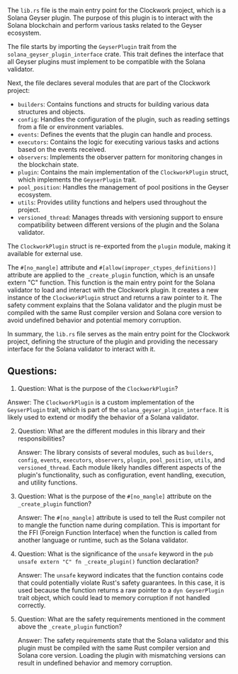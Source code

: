 The `lib.rs` file is the main entry point for the Clockwork project, which is a Solana Geyser plugin. The purpose of this plugin is to interact with the Solana blockchain and perform various tasks related to the Geyser ecosystem.

The file starts by importing the `GeyserPlugin` trait from the `solana_geyser_plugin_interface` crate. This trait defines the interface that all Geyser plugins must implement to be compatible with the Solana validator.

Next, the file declares several modules that are part of the Clockwork project:

- `builders`: Contains functions and structs for building various data structures and objects.
- `config`: Handles the configuration of the plugin, such as reading settings from a file or environment variables.
- `events`: Defines the events that the plugin can handle and process.
- `executors`: Contains the logic for executing various tasks and actions based on the events received.
- `observers`: Implements the observer pattern for monitoring changes in the blockchain state.
- `plugin`: Contains the main implementation of the `ClockworkPlugin` struct, which implements the `GeyserPlugin` trait.
- `pool_position`: Handles the management of pool positions in the Geyser ecosystem.
- `utils`: Provides utility functions and helpers used throughout the project.
- `versioned_thread`: Manages threads with versioning support to ensure compatibility between different versions of the plugin and the Solana validator.

The `ClockworkPlugin` struct is re-exported from the `plugin` module, making it available for external use.

The `#[no_mangle]` attribute and `#[allow(improper_ctypes_definitions)]` attribute are applied to the `_create_plugin` function, which is an unsafe extern "C" function. This function is the main entry point for the Solana validator to load and interact with the Clockwork plugin. It creates a new instance of the `ClockworkPlugin` struct and returns a raw pointer to it. The safety comment explains that the Solana validator and the plugin must be compiled with the same Rust compiler version and Solana core version to avoid undefined behavior and potential memory corruption.

In summary, the `lib.rs` file serves as the main entry point for the Clockwork project, defining the structure of the plugin and providing the necessary interface for the Solana validator to interact with it.

## Questions:

1.  Question: What is the purpose of the `ClockworkPlugin`?

Answer: The `ClockworkPlugin` is a custom implementation of the `GeyserPlugin` trait, which is part of the `solana_geyser_plugin_interface`. It is likely used to extend or modify the behavior of a Solana validator.

2. Question: What are the different modules in this library and their responsibilities?

   Answer: The library consists of several modules, such as `builders`, `config`, `events`, `executors`, `observers`, `plugin`, `pool_position`, `utils`, and `versioned_thread`. Each module likely handles different aspects of the plugin's functionality, such as configuration, event handling, execution, and utility functions.

3. Question: What is the purpose of the `#[no_mangle]` attribute on the `_create_plugin` function?

   Answer: The `#[no_mangle]` attribute is used to tell the Rust compiler not to mangle the function name during compilation. This is important for the FFI (Foreign Function Interface) when the function is called from another language or runtime, such as the Solana validator.

4. Question: What is the significance of the `unsafe` keyword in the `pub unsafe extern "C" fn _create_plugin()` function declaration?

   Answer: The `unsafe` keyword indicates that the function contains code that could potentially violate Rust's safety guarantees. In this case, it is used because the function returns a raw pointer to a `dyn GeyserPlugin` trait object, which could lead to memory corruption if not handled correctly.

5. Question: What are the safety requirements mentioned in the comment above the `_create_plugin` function?

   Answer: The safety requirements state that the Solana validator and this plugin must be compiled with the same Rust compiler version and Solana core version. Loading the plugin with mismatching versions can result in undefined behavior and memory corruption.
